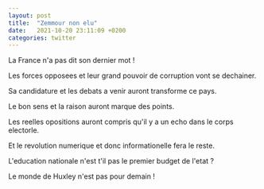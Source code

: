 ```yaml
---
layout: post
title:  "Zemmour non elu"
date:   2021-10-20 23:11:09 +0200
categories: twitter
---
```


La France n'a pas dit son dernier mot !

Les forces opposees et leur grand pouvoir de corruption vont se dechainer.

Sa candidature et les debats a venir auront transforme ce pays.

Le bon sens et la raison auront marque des points.

Les reelles opositions auront compris qu'il y a un echo dans le corps electorle.

Et le revolution numerique et donc informationelle fera le reste.

L'education nationale n'est t'il pas le premier budget de l'etat ?

Le monde de Huxley n'est pas pour demain !
